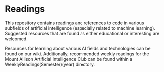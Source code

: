 # Readings

This repository contains readings and references to code in various subfields of artificial intelligence (especially related to machine learning). Suggested resources that are found as either educational or interesting are welcomed.

Resources for learning about various AI fields and technologies can be found on our wiki. Additionally, recommended weekly readings for the Mount Allison Artificial Intelligence Club can be found within a WeeklyReadings(Semester)(year) directory.
